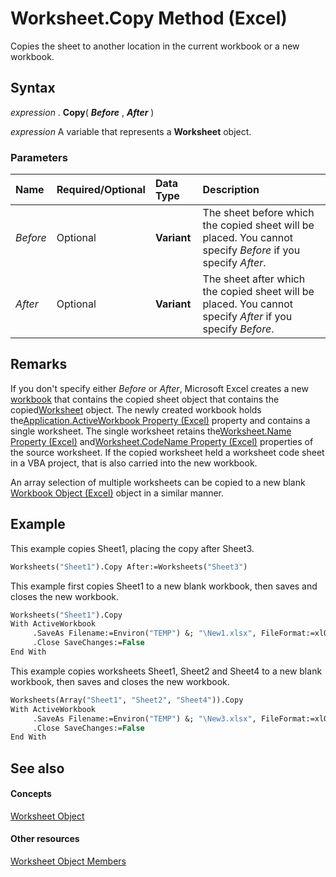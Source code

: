 
# Worksheet.Copy Method (Excel)

Copies the sheet to another location in the current workbook or a new workbook.


## Syntax

 _expression_ . **Copy**( **_Before_** , **_After_** )

 _expression_ A variable that represents a **Worksheet** object.


### Parameters



|**Name**|**Required/Optional**|**Data Type**|**Description**|
|:-----|:-----|:-----|:-----|
| _Before_|Optional| **Variant**|The sheet before which the copied sheet will be placed. You cannot specify  _Before_ if you specify _After_.|
| _After_|Optional| **Variant**|The sheet after which the copied sheet will be placed. You cannot specify  _After_ if you specify _Before_.|

## Remarks

If you don't specify either  _Before_ or _After_, Microsoft Excel creates a new [workbook](8c00aa60-c974-eed3-0812-3c9625eb0d4c.md) that contains the copied sheet object that contains the copied[Worksheet](182b705e-854a-81cc-a4b0-59b942de55ae.md) object. The newly created workbook holds the[Application.ActiveWorkbook Property (Excel)](637a2a30-f80c-08cd-e5c2-84716d0fff01.md) property and contains a single worksheet. The single worksheet retains the[Worksheet.Name Property (Excel)](3d000cdf-5e81-8701-ca7f-bdcce006363b.md) and[Worksheet.CodeName Property (Excel)](a734c6d7-3287-3639-6efe-60d270343a44.md) properties of the source worksheet. If the copied worksheet held a worksheet code sheet in a VBA project, that is also carried into the new workbook.

An array selection of multiple worksheets can be copied to a new blank [Workbook Object (Excel)](8c00aa60-c974-eed3-0812-3c9625eb0d4c.md) object in a similar manner.


## Example

This example copies Sheet1, placing the copy after Sheet3.


```vb
Worksheets("Sheet1").Copy After:=Worksheets("Sheet3")
```

This example first copies Sheet1 to a new blank workbook, then saves and closes the new workbook.




```vb
Worksheets("Sheet1").Copy
With ActiveWorkbook 
     .SaveAs Filename:=Environ("TEMP") &; "\New1.xlsx", FileFormat:=xlOpenXMLWorkbook
     .Close SaveChanges:=False
End With

```

This example copies worksheets Sheet1, Sheet2 and Sheet4 to a new blank workbook, then saves and closes the new workbook.




```vb
Worksheets(Array("Sheet1", "Sheet2", "Sheet4")).Copy
With ActiveWorkbook
     .SaveAs Filename:=Environ("TEMP") &; "\New3.xlsx", FileFormat:=xlOpenXMLWorkbook 
     .Close SaveChanges:=False 
End With 

```


## See also


#### Concepts


[Worksheet Object](182b705e-854a-81cc-a4b0-59b942de55ae.md)
#### Other resources


[Worksheet Object Members](f8c1afea-1a1c-f5e4-37e3-52c434c8c157.md)
